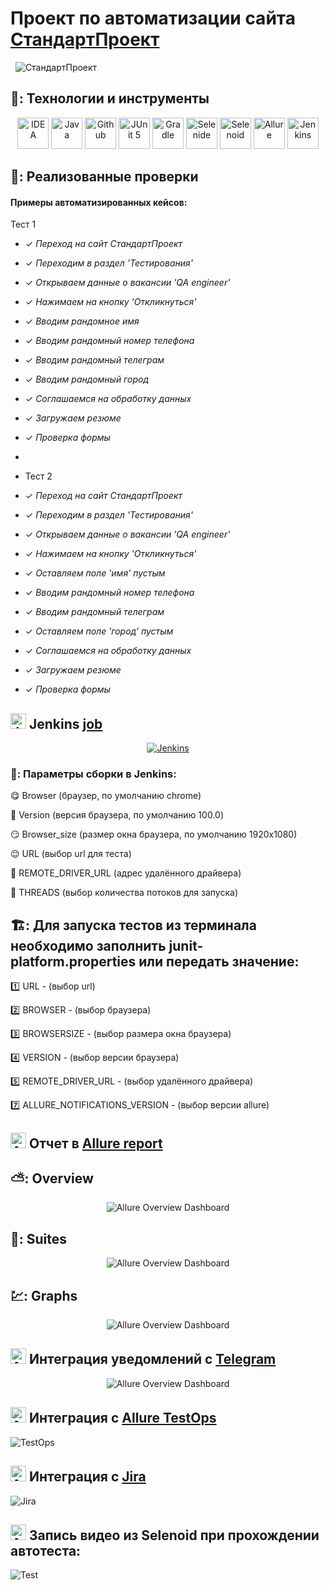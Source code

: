 # Проект по автоматизации сайта  [СтандартПроект](https://stdpr.ru/)

&nbsp;
![СтандартПроект](images/screens/company4.png)
&nbsp;


## 🧰: Технологии и инструменты

<p align="center">
<a href="https://www.jetbrains.com/idea/"><img src="images/logo/Idea.svg" width="50" height="50"  alt="IDEA"/></a>
<a href="https://www.java.com/"><img src="images/logo/Java.svg" width="50" height="50"  alt="Java"/></a>
<a href="https://github.com/"><img src="images/logo/GitHub.svg" width="50" height="50"  alt="Github"/></a>
<a href="https://junit.org/junit5/"><img src="images/logo/Junit5.svg" width="50" height="50"  alt="JUnit 5"/></a>
<a href="https://gradle.org/"><img src="images/logo/Gradle.svg" width="50" height="50"  alt="Gradle"/></a>
<a href="https://selenide.org/"><img src="images/logo/Selenide.svg" width="50" height="50"  alt="Selenide"/></a>
<a href="https://aerokube.com/selenoid/"><img src="images/logo/Selenoid.svg" width="50" height="50"  alt="Selenoid"/></a>
<a href="https://github.com/allure-framework/allure2"><img src="images/logo/Allure.svg" width="50" height="50"  alt="Allure"/></a>
<a href="https://www.jenkins.io/"><img src="images/logo/Jenkins.svg" width="50" height="50"  alt="Jenkins"/></a>

</p>

## 🚀: Реализованные проверки

#### Примеры автоматизированных кейсов:

Тест 1

- ✓ _Переход на сайт СтандартПроект_
- ✓ _Переходим в раздел 'Тестирования'_
- ✓ _Открываем данные о вакансии 'QA engineer'_
- ✓ _Нажимаем на кнопку 'Откликнуться'_
- ✓ _Вводим рандомное имя_
- ✓ _Вводим рандомный номер телефона_
- ✓ _Вводим рандомный телеграм_
- ✓ _Вводим рандомный город_
- ✓ _Соглашаемся на обработку данных_
- ✓ _Загружаем резюме_
- ✓ _Проверка формы_
- 
- Тест 2

- ✓ _Переход на сайт СтандартПроект_
- ✓ _Переходим в раздел 'Тестирования'_
- ✓ _Открываем данные о вакансии 'QA engineer'_
- ✓ _Нажимаем на кнопку 'Откликнуться'_
- ✓ _Оставляем поле 'имя' пустым_
- ✓ _Вводим рандомный номер телефона_
- ✓ _Вводим рандомный телеграм_
- ✓ _Оставляем поле 'город' пустым_
- ✓ _Соглашаемся на обработку данных_
- ✓ _Загружаем резюме_
- ✓ _Проверка формы_



## <img src="images/logo/Jenkins.svg" width="25" height="25"  alt="Jenkins"/></a> Jenkins <a target="_blank" href="https://jenkins.autotests.cloud/job/Krysov_Standard_Project/"> job </a>
<p align="center">
<a href="https://jenkins.autotests.cloud/job/Krysov_Standard_Project/"><img src="images/screens/jenkins4.png" alt="Jenkins"/></a>
</p>


### 🧙: Параметры сборки в Jenkins:

:yum: Browser (браузер, по умолчанию chrome)

:zany_face: Version (версия браузера, по умолчанию 100.0)

:smirk: Browser_size (размер окна браузера, по умолчанию 1920x1080)

:relieved: URL (выбор url для теста)

:woozy_face: REMOTE_DRIVER_URL (адрес удалённого драйвера)

:cowboy_hat_face: THREADS (выбор количества потоков для запуска)

## 🏗️: Для запуска тестов из терминала необходимо заполнить junit-platform.properties или передать значение:

:one: URL - (выбор url)

:two: BROWSER - (выбор браузера)

:three: BROWSERSIZE - (выбор размера окна браузера)

:four: VERSION - (выбор версии браузера)

:five: REMOTE_DRIVER_URL - (выбор удалённого драйвера)

:seven: ALLURE_NOTIFICATIONS_VERSION - (выбор версии allure)

## <img src="images/logo/Allure.svg" width="25" height="25"  alt="Allure"/></a> Отчет в <a target="_blank" href="https://jenkins.autotests.cloud/job/Krysov_Standard_Project/3/allure/">Allure report</a>

## ⛅: Overview
<p align="center">
<img title="Allure Overview Dashboard" src="images/screens/overview4.png">
</p>

## 🧪: Suites
<p align="center">
<img title="Allure Overview Dashboard" src="images/screens/suites5png.png">
</p>

## 💹: Graphs
<p align="center">
<img title="Allure Overview Dashboard" src="images/screens/graphs4.png">
</p>

## <img src="images/logo/Telegram.svg" width="25" height="25"  alt="Allure"/></a> Интеграция уведомлений с <a target="_blank" href="https://t.me/autotestsKrysov/45">Telegram</a>

<p align="center">
<img title="Allure Overview Dashboard" src="images/screens/teleg4.png" >
</p>

## <img src="images/logo/Allure_TO.svg" width="25" height="25"  alt="Allure"/></a> Интеграция с <a target="_blank" href="https://allure.autotests.cloud/project/2058/test-cases/16246?treeId=0">Allure TestOps</a>
<img title="TestOps" src="images/screens/to5.png" >


## <img src="images/logo/Jira.svg" width="25" height="25"  alt="Allure"/></a> Интеграция с <a target="_blank" href="https://jira.autotests.cloud/browse/HOMEWORK-608">Jira</a>
<img title="Jira" src="images/screens/jira4.png" >






## <img src="images/logo/Selenoid.svg" width="25" height="25" alt="Allure"/></a> Запись видео из Selenoid при прохождении автотеста:
![Test](images/gif/gif4.gif)